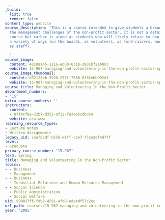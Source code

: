 ```yaml
---
_build:
  list: true
  render: false
content_type: website
course_description: 'This is a course intended to give students a broad overview of
  the management challenges of the non-profit sector. It is not a detailed management
  course but rather is aimed at students who will likely relate to non-profits in
  a variety of ways (on the boards, as volunteers, as fund-raisers, and occasionally
  as staff).

  '
course_image:
  content: 4818aa45-1216-ec00-831b-3801bf2ab803
  website: 15-967-managing-and-volunteering-in-the-non-profit-sector-spring-2005
course_image_thumbnail:
  content: b92123eb-5920-277f-7588-0f8febb992d3
  website: 15-967-managing-and-volunteering-in-the-non-profit-sector-spring-2005
course_title: Managing and Volunteering In the Non-Profit Sector
department_numbers:
- '15'
extra_course_numbers: ''
instructors:
  content:
  - 87f4cf6a-22b7-d352-af12-fa3ee5cdbd64
  website: ocw-www
learning_resource_types:
- Lecture Notes
- Written Assignments
legacy_uid: 2aaf8cdf-b556-e1ff-c2e7-f5ba2ef4d7ff
level:
- Graduate
primary_course_number: '15.967'
term: Spring
title: Managing and Volunteering In the Non-Profit Sector
topics:
- - Business
  - Management
- - Business
  - Industrial Relations and Human Resource Management
- - Social Science
  - Public Administration
  - Social Welfare
uid: 990827ff-fdb2-4591-afd8-ede4df57c2ec
url_path: courses/15-967-managing-and-volunteering-in-the-non-profit-sector-spring-2005
year: '2005'
---
```

